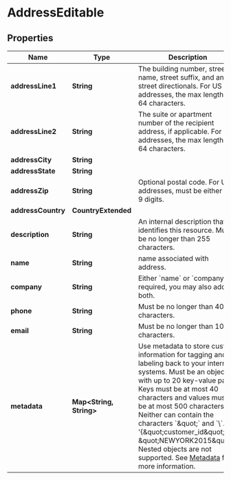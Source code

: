 

# AddressEditable


## Properties

Name | Type | Description | Notes
------------ | ------------- | ------------- | -------------
**addressLine1** | **String** | The building number, street name, street suffix, and any street directionals. For US addresses, the max length is 64 characters. |  [optional]
**addressLine2** | **String** | The suite or apartment number of the recipient address, if applicable. For US addresses, the max length is 64 characters. |  [optional]
**addressCity** | **String** |  |  [optional]
**addressState** | **String** |  |  [optional]
**addressZip** | **String** | Optional postal code. For US addresses, must be either 5 or 9 digits. |  [optional]
**addressCountry** | **CountryExtended** |  |  [optional]
**description** | **String** | An internal description that identifies this resource. Must be no longer than 255 characters.  |  [optional]
**name** | **String** | name associated with address. |  [optional]
**company** | **String** | Either &#x60;name&#x60; or &#x60;company&#x60; is required, you may also add both. |  [optional]
**phone** | **String** | Must be no longer than 40 characters. |  [optional]
**email** | **String** | Must be no longer than 100 characters. |  [optional]
**metadata** | **Map&lt;String, String&gt;** | Use metadata to store custom information for tagging and labeling back to your internal systems. Must be an object with up to 20 key-value pairs. Keys must be at most 40 characters and values must be at most 500 characters. Neither can contain the characters &#x60;\&quot;&#x60; and &#x60;\\&#x60;. i.e. &#39;{\&quot;customer_id\&quot; : \&quot;NEWYORK2015\&quot;}&#39; Nested objects are not supported.  See [Metadata](#section/Metadata) for more information. |  [optional]



